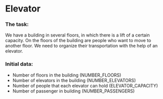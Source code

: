 # Elevator
### The task:
We have a building in several floors, in which there is a lift of a certain capacity. On the floors of the building are people who want to move to another floor. We need to organize their transportation with the help of an elevator.

### Initial data:
- Number of floors in the building (NUMBER_FLOORS)
- Number of elevators in the building (NUMBER_ELEVATORS)
- Number of people that each elevator can hold (ELEVATOR_CAPACITY)
- Number of passenger in building (NUMBER_PASSENGERS)
